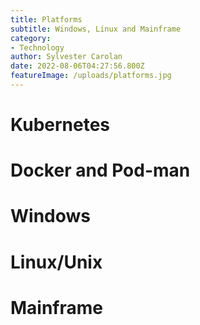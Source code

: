 ```yaml
---
title: Platforms
subtitle: Windows, Linux and Mainframe
category:
- Technology
author: Sylvester Carolan
date: 2022-08-06T04:27:56.800Z
featureImage: /uploads/platforms.jpg
---
```

# Kubernetes
# Docker and Pod-man
# Windows
# Linux/Unix
# Mainframe
